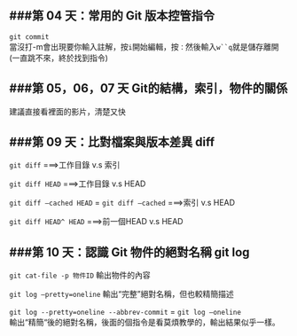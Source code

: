###第 04 天：常用的 Git 版本控管指令
-
`git commit`   
當沒打-m會出現要你輸入註解，按`i`開始編輯，按`：`然後輸入`w``q`就是儲存離開  
(一直跳不來，終於找到指令)


###第 05，06，07 天 Git的結構，索引，物件的關係
-
建議直接看裡面的影片，清楚又快  

###第 09 天：比對檔案與版本差異  diff
-

`git diff`                                                                     ===>工作目錄 v.s 索引  

`git diff HEAD`                                                          ===>工作目錄 v.s HEAD  

`git diff —cached HEAD`  = `git diff —cached`
===>索引 v.s HEAD   
          
`git diff HEAD^ HEAD`                                             ===>前一個HEAD v.s HEAD

###第 10 天：認識 Git 物件的絕對名稱 git log
-
`git cat-file -p 物件ID` 輸出物件的內容  

`git log —pretty=oneline`   輸出“完整”絕對名稱，但也較精簡描述  

`git log --pretty=oneline --abbrev-commit` = `git log —oneline`   
輸出“精簡“後的絕對名稱，後面的個指令是看莫煩教學的，輸出結果似乎一樣。

